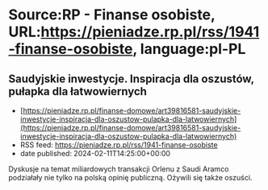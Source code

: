 # Source:RP - Finanse osobiste, URL:https://pieniadze.rp.pl/rss/1941-finanse-osobiste, language:pl-PL

## Saudyjskie inwestycje. Inspiracja dla oszustów, pułapka dla łatwowiernych
 - [https://pieniadze.rp.pl/finanse-domowe/art39816581-saudyjskie-inwestycje-inspiracja-dla-oszustow-pulapka-dla-latwowiernych](https://pieniadze.rp.pl/finanse-domowe/art39816581-saudyjskie-inwestycje-inspiracja-dla-oszustow-pulapka-dla-latwowiernych)
 - RSS feed: https://pieniadze.rp.pl/rss/1941-finanse-osobiste
 - date published: 2024-02-11T14:25:00+00:00

Dyskusje na temat miliardowych transakcji Orlenu z Saudi Aramco podziałały nie tylko na polską opinię publiczną. Ożywili się także oszuści.


